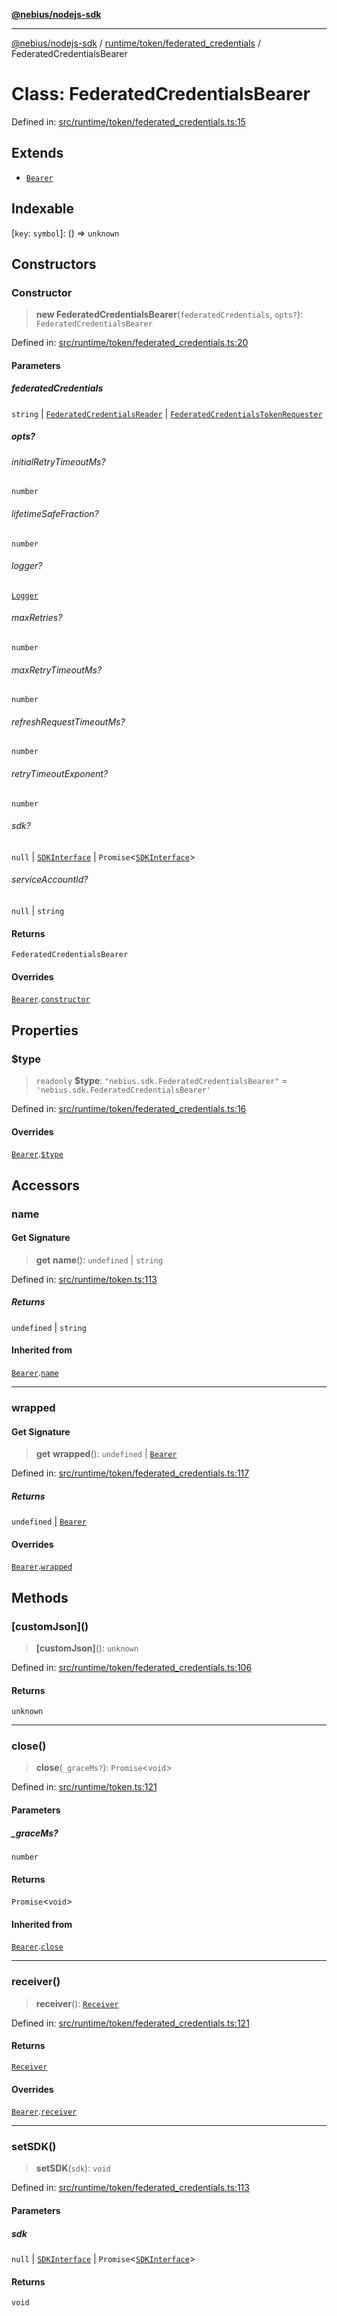 [**@nebius/nodejs-sdk**](../../../../README.md)

---

[@nebius/nodejs-sdk](../../../../README.md) / [runtime/token/federated_credentials](../README.md) / FederatedCredentialsBearer

# Class: FederatedCredentialsBearer

Defined in: [src/runtime/token/federated_credentials.ts:15](https://github.com/nebius/nodejs-sdk/blob/b305f8e478cb0251c26d73900b264b3bd9a5cc58/src/runtime/token/federated_credentials.ts#L15)

## Extends

- [`Bearer`](../../classes/Bearer.md)

## Indexable

\[`key`: `symbol`\]: () => `unknown`

## Constructors

### Constructor

> **new FederatedCredentialsBearer**(`federatedCredentials`, `opts?`): `FederatedCredentialsBearer`

Defined in: [src/runtime/token/federated_credentials.ts:20](https://github.com/nebius/nodejs-sdk/blob/b305f8e478cb0251c26d73900b264b3bd9a5cc58/src/runtime/token/federated_credentials.ts#L20)

#### Parameters

##### federatedCredentials

`string` | [`FederatedCredentialsReader`](../../../service_account/federated_credentials/interfaces/FederatedCredentialsReader.md) | [`FederatedCredentialsTokenRequester`](../../../service_account/federated_credentials/classes/FederatedCredentialsTokenRequester.md)

##### opts?

###### initialRetryTimeoutMs?

`number`

###### lifetimeSafeFraction?

`number`

###### logger?

[`Logger`](../../../util/logging/classes/Logger.md)

###### maxRetries?

`number`

###### maxRetryTimeoutMs?

`number`

###### refreshRequestTimeoutMs?

`number`

###### retryTimeoutExponent?

`number`

###### sdk?

`null` \| [`SDKInterface`](../../../../sdk/interfaces/SDKInterface.md) \| `Promise`\<[`SDKInterface`](../../../../sdk/interfaces/SDKInterface.md)\>

###### serviceAccountId?

`null` \| `string`

#### Returns

`FederatedCredentialsBearer`

#### Overrides

[`Bearer`](../../classes/Bearer.md).[`constructor`](../../classes/Bearer.md#constructor)

## Properties

### $type

> `readonly` **$type**: `"nebius.sdk.FederatedCredentialsBearer"` = `'nebius.sdk.FederatedCredentialsBearer'`

Defined in: [src/runtime/token/federated_credentials.ts:16](https://github.com/nebius/nodejs-sdk/blob/b305f8e478cb0251c26d73900b264b3bd9a5cc58/src/runtime/token/federated_credentials.ts#L16)

#### Overrides

[`Bearer`](../../classes/Bearer.md).[`$type`](../../classes/Bearer.md#type)

## Accessors

### name

#### Get Signature

> **get** **name**(): `undefined` \| `string`

Defined in: [src/runtime/token.ts:113](https://github.com/nebius/nodejs-sdk/blob/b305f8e478cb0251c26d73900b264b3bd9a5cc58/src/runtime/token.ts#L113)

##### Returns

`undefined` \| `string`

#### Inherited from

[`Bearer`](../../classes/Bearer.md).[`name`](../../classes/Bearer.md#name)

---

### wrapped

#### Get Signature

> **get** **wrapped**(): `undefined` \| [`Bearer`](../../classes/Bearer.md)

Defined in: [src/runtime/token/federated_credentials.ts:117](https://github.com/nebius/nodejs-sdk/blob/b305f8e478cb0251c26d73900b264b3bd9a5cc58/src/runtime/token/federated_credentials.ts#L117)

##### Returns

`undefined` \| [`Bearer`](../../classes/Bearer.md)

#### Overrides

[`Bearer`](../../classes/Bearer.md).[`wrapped`](../../classes/Bearer.md#wrapped)

## Methods

### \[customJson\]()

> **\[customJson\]**(): `unknown`

Defined in: [src/runtime/token/federated_credentials.ts:106](https://github.com/nebius/nodejs-sdk/blob/b305f8e478cb0251c26d73900b264b3bd9a5cc58/src/runtime/token/federated_credentials.ts#L106)

#### Returns

`unknown`

---

### close()

> **close**(`_graceMs?`): `Promise`\<`void`\>

Defined in: [src/runtime/token.ts:121](https://github.com/nebius/nodejs-sdk/blob/b305f8e478cb0251c26d73900b264b3bd9a5cc58/src/runtime/token.ts#L121)

#### Parameters

##### \_graceMs?

`number`

#### Returns

`Promise`\<`void`\>

#### Inherited from

[`Bearer`](../../classes/Bearer.md).[`close`](../../classes/Bearer.md#close)

---

### receiver()

> **receiver**(): [`Receiver`](../../classes/Receiver.md)

Defined in: [src/runtime/token/federated_credentials.ts:121](https://github.com/nebius/nodejs-sdk/blob/b305f8e478cb0251c26d73900b264b3bd9a5cc58/src/runtime/token/federated_credentials.ts#L121)

#### Returns

[`Receiver`](../../classes/Receiver.md)

#### Overrides

[`Bearer`](../../classes/Bearer.md).[`receiver`](../../classes/Bearer.md#receiver)

---

### setSDK()

> **setSDK**(`sdk`): `void`

Defined in: [src/runtime/token/federated_credentials.ts:113](https://github.com/nebius/nodejs-sdk/blob/b305f8e478cb0251c26d73900b264b3bd9a5cc58/src/runtime/token/federated_credentials.ts#L113)

#### Parameters

##### sdk

`null` | [`SDKInterface`](../../../../sdk/interfaces/SDKInterface.md) | `Promise`\<[`SDKInterface`](../../../../sdk/interfaces/SDKInterface.md)\>

#### Returns

`void`
